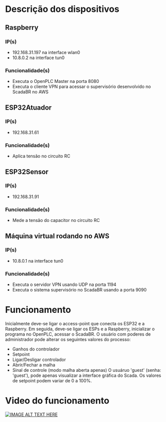 # Descrição dos dispositivos

## Raspberry		
### IP(s)
* 192.168.31.197	na interface wlan0 
* 10.8.0.2 na interface tun0
### Funcionalidade(s)
* Executa o OpenPLC Master na porta 8080
* Executa o cliente VPN para acessar o supervisório desenvolvido no ScadaBR no AWS

## ESP32Atuador
### IP(s)
* 192.168.31.61
### Funcionalidade(s)
* Aplica tensão no circuito RC

## ESP32Sensor
### IP(s)
* 192.168.31.91
### Funcionalidade(s)
* Mede a tensão do capacitor no circuito RC

## Máquina virtual rodando no AWS
### IP(s)
* 10.8.0.1 na interface tun0
### Funcionalidade(s)
* Executa o servidor VPN usando UDP na porta 1194
* Executa o sistema supervisório no ScadaBR usando a porta 9090

# Funcionamento
Inicialmente deve-se ligar o access-point que conecta os ESP32 e a Raspberry. Em seguida, deve-se ligar os ESPs e a Raspberry, inicializar o programa no OpenPLC, acessar o ScadaBR. O usuário com poderes de administrador pode alterar os seguintes valores do processo:
  * Ganhos do controlador
  * Setpoint
  * Ligar/Desligar controlador
  * Abrir/Fechar a malha
  * Sinal de controle (modo malha aberta apenas)
O usuáruo 'guest' (senha: 'guest'), pode apenas visualizar a interface gráfica do Scada. Os valores de setpoint podem variar de 0 a 100%.

# Video do funcionamento
[![IMAGE ALT TEXT HERE](https://img.youtube.com/vi/kNsTYPjsdZ0/0.jpg)](https://www.youtube.com/watch?v=kNsTYPjsdZ0)
